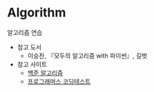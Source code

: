# Algorithm
알고리즘 연습  
- 참고 도서
  - 이승찬, 『모두의 알고리즘 with 파이썬』, 길벗  
- 참고 사이트
  - [백준 알고리즘](https://www.acmicpc.net/)
  - [프로그래머스 코딩테스트](https://programmers.co.kr/learn/challenges)
